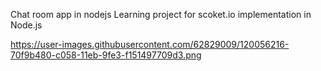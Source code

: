 Chat room app in nodejs
Learning project for scoket.io implementation in Node.js


https://user-images.githubusercontent.com/62829009/120056216-70f9b480-c058-11eb-9fe3-f151497709d3.png
